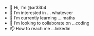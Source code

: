 - 👋 Hi, I’m @ar33b4
- 👀 I’m interested in ... whatevcer
- 🌱 I’m currently learning ... maths
- 💞️ I’m looking to collaborate on ...coding
- 📫 How to reach me ...linkedin

<!---
ar33b4/ar33b4 is a ✨ special ✨ repository because its `README.md` (this file) appears on your GitHub profile.
You can click the Preview link to take a look at your changes.
--->
